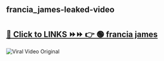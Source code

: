 
 ## francia_james-leaked-video 

# <h2><a href="https://clipsfans.com/francia_james&ref=git">🔗 Click to LINKS ⏩⏩ 👉 🟢 francia james </a></h2>

<a href="https://clipsfans.com/francia_james&ref=git" rel="nofollow" data-target="animated-image.originalLink"><img src="https://i.ibb.co.com/xMMVF88/686577567.gif" alt="Viral Video Original" style="max-width: 100%; display: inline-block;" data-target="animated-image.originalImage"></a>

